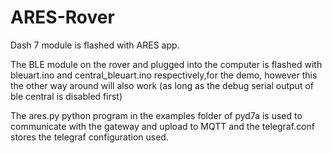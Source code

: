 # ARES-Rover

Dash 7 module is flashed with ARES app.

The BLE module on the rover and plugged into the computer is flashed with bleuart.ino and central_bleuart.ino respectively,for the demo, however this the other way around will also work (as long as the debug serial output of ble central is disabled first)

The ares.py python program in the examples folder of pyd7a is used to communicate with the gateway and upload to MQTT and the telegraf.conf stores the telegraf configuration used.
